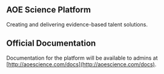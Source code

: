 ## AOE Science Platform

Creating and delivering evidence-based talent solutions.

## Official Documentation

Documentation for the platform will be available to admins at [http://aoescience.com/docs](http://aoescience.com/docs).